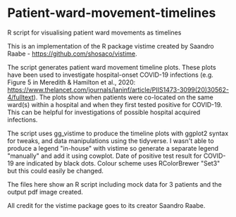# Patient-ward-movement-timelines
R script for visualising patient ward movements as timelines

This is an implementation of the R package vistime created by Saandro Raabe - https://github.com/shosaco/vistime.

The script generates patient ward movement timeline plots. These plots have been used to investigate hospital-onset COVID-19 infections (e.g. Figure 5 in Meredith & Hamilton et al., 2020: https://www.thelancet.com/journals/laninf/article/PIIS1473-3099(20)30562-4/fulltext). The plots show when patients were co-located on the same ward(s) within a hospital and when they first tested positive for COVID-19. This can be helpful for investigations of possible hospital acquired infections.

The script uses gg_vistime to produce the timeline plots with ggplot2 syntax for tweaks, and data manipulations using the tidyverse. I wasn't able to produce a legend "in-house" with vistime so generate a separate legend "manually" and add it using cowplot. Date of positive test result for COVID-19 are indicated by black dots. Colour scheme uses RColorBrewer "Set3" but this could easily be changed. 

The files here show an R script including mock data for 3 patients and the output pdf image created.

All credit for the vistime package goes to its creator Saandro Raabe.
